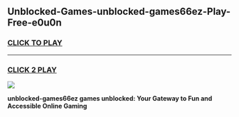
## Unblocked-Games-unblocked-games66ez-Play-Free-e0u0n
<h3>
<a href="https://premium76.site?title=unblocked-games66ez&ref=21A">CLICK TO PLAY</a></h3>
<hr>

<h3>
<a href="https://premium76.site?title=unblocked-games66ez&ref=21A">CLICK 2 PLAY</a>
  
</h3>

<a href="https://premium76.site?title=unblocked-games66ez&ref=21A"><img src="https://clearcache.store/games.png"></a>


**unblocked-games66ez games unblocked: Your Gateway to Fun and Accessible Online Gaming**

